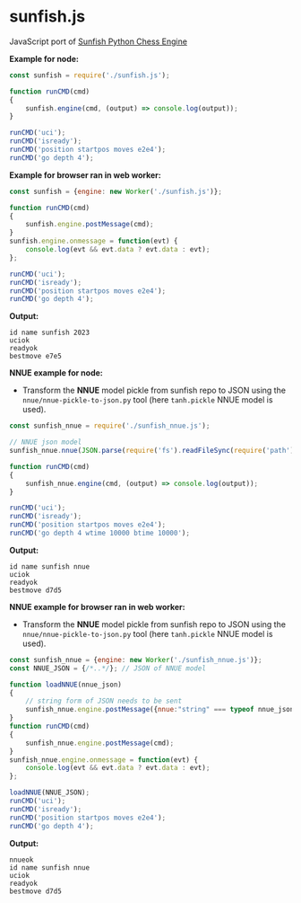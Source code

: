 # sunfish.js

JavaScript port of [Sunfish Python Chess Engine](https://github.com/thomasahle/sunfish)


**Example for node:**

```javascript
const sunfish = require('./sunfish.js');

function runCMD(cmd)
{
    sunfish.engine(cmd, (output) => console.log(output));
}

runCMD('uci');
runCMD('isready');
runCMD('position startpos moves e2e4');
runCMD('go depth 4');
```

**Example for browser ran in web worker:**

```javascript
const sunfish = {engine: new Worker('./sunfish.js')};

function runCMD(cmd)
{
    sunfish.engine.postMessage(cmd);
}
sunfish.engine.onmessage = function(evt) {
    console.log(evt && evt.data ? evt.data : evt);
};

runCMD('uci');
runCMD('isready');
runCMD('position startpos moves e2e4');
runCMD('go depth 4');
```

**Output:**

```text
id name sunfish 2023
uciok
readyok
bestmove e7e5
```

**NNUE example for node:**

* Transform the **NNUE** model pickle from sunfish repo to JSON using the `nnue/nnue-pickle-to-json.py` tool (here `tanh.pickle` NNUE model is used).


```javascript
const sunfish_nnue = require('./sunfish_nnue.js');

// NNUE json model
sunfish_nnue.nnue(JSON.parse(require('fs').readFileSync(require('path').join(__dirname, './nnue/models/tanh.json'))));

function runCMD(cmd)
{
    sunfish_nnue.engine(cmd, (output) => console.log(output));
}

runCMD('uci');
runCMD('isready');
runCMD('position startpos moves e2e4');
runCMD('go depth 4 wtime 10000 btime 10000');
```
**Output:**

```text
id name sunfish nnue
uciok
readyok
bestmove d7d5
```

**NNUE example for browser ran in web worker:**

* Transform the **NNUE** model pickle from sunfish repo to JSON using the `nnue/nnue-pickle-to-json.py` tool (here `tanh.pickle` NNUE model is used).


```javascript
const sunfish_nnue = {engine: new Worker('./sunfish_nnue.js')};
const NNUE_JSON = {/*..*/}; // JSON of NNUE model

function loadNNUE(nnue_json)
{
    // string form of JSON needs to be sent
    sunfish_nnue.engine.postMessage({nnue:"string" === typeof nnue_json ? nnue_json : JSON.stringify(nnue_json)});
}
function runCMD(cmd)
{
    sunfish_nnue.engine.postMessage(cmd);
}
sunfish_nnue.engine.onmessage = function(evt) {
    console.log(evt && evt.data ? evt.data : evt);
};

loadNNUE(NNUE_JSON);
runCMD('uci');
runCMD('isready');
runCMD('position startpos moves e2e4');
runCMD('go depth 4');
```

**Output:**

```text
nnueok
id name sunfish nnue
uciok
readyok
bestmove d7d5
```